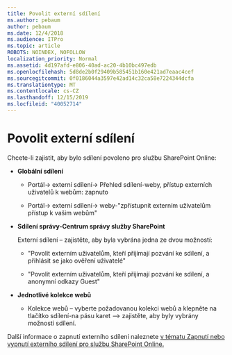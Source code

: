 ```yaml
---
title: Povolit externí sdílení
ms.author: pebaum
author: pebaum
ms.date: 12/4/2018
ms.audience: ITPro
ms.topic: article
ROBOTS: NOINDEX, NOFOLLOW
localization_priority: Normal
ms.assetid: 4d197afd-e806-40ad-ac20-4b10bc497edb
ms.openlocfilehash: 5d8de2b0f29409b585451b160e421ad7eaac4cef
ms.sourcegitcommit: 0f0186044a3597e42ad14c32ca58e7224344dcfa
ms.translationtype: MT
ms.contentlocale: cs-CZ
ms.lasthandoff: 12/15/2019
ms.locfileid: "40052714"
---
```

# <a name="enable-external-sharing"></a>Povolit externí sdílení

 Chcete-li zajistit, aby bylo sdílení povoleno pro službu SharePoint Online:
  
- **Globální sdílení**
    
  - Portál-\> externí sdílení-\> Přehled sdílení-weby, přístup externích uživatelů k webům: zapnuto
    
  - Portál-\> externí sdílení-\> weby-"zpřístupnit externím uživatelům přístup k vašim webům"
    
- **Sdílení správy-Centrum správy služby SharePoint**
    
    Externí sdílení – zajistěte, aby byla vybrána jedna ze dvou možností:
    
  - "Povolit externím uživatelům, kteří přijímají pozvání ke sdílení, a přihlásit se jako ověření uživatelé"
    
  - "Povolit externím uživatelům, kteří přijímají pozvání ke sdílení, a anonymní odkazy Guest"
    
- **Jednotlivé kolekce webů**
    
  - Kolekce webů – vyberte požadovanou kolekci webů a klepněte na tlačítko sdílení-na pásu karet –\> zajistěte, aby byly vybrány možnosti sdílení.
    
Další informace o zapnutí externího sdílení naleznete [v tématu Zapnutí nebo vypnutí externího sdílení pro službu SharePoint Online.](https://go.microsoft.com/fwlink/?linkid=2047681&amp;clcid=0x409)
  

